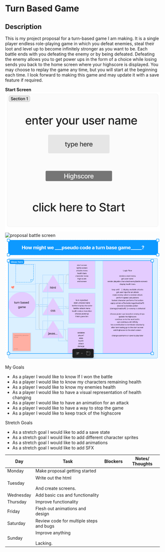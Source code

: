 # Turn Based Game

## Description

This is my project proposal for a turn-based game I am making. It is a single player endless role-playing game in which you defeat enemies, steal their loot and level up to become infinitely stronger as you want to be. Each battle ends with you defeating the enemy or by being defeated. Defeating the enemy allows you to get power ups in the form of a choice while losing sends you back to the home screen where your highscore is displayed. You may choose to replay the game any time, but you will start at the beginning each time. I look forward to making this game and may update it with a save feature if required.

**Start Screen**
![proposal user start screen](photos/startscreen.png)
![proposal battle screen](photos/battleScreen.png)
![proposal flow chart](photos/flowchart.png)


My Goals

- As a player I would like to know If I won the battle
- As a player I would like to know my characters remaining health
- As a player I would like to know my enemies health
- As a player I would like to have a visual representation of health changing
- As a player I would like to have an animation for an attack
- As a player I would like to have a way to stop the game
- As a player I would like to keep track of the highscore

Stretch Goals

- As a stretch goal I would like to add a save state
- As a stretch goal I would like to add different character sprites
- As a stretch goal I would like to add animations
- As a stretch goal I would like to add SFX

| **Day** | **Task** | **Blockers** | **Notes/ Thoughts** |
| --- | --- | --- | --- |
| Monday | Make proposal getting started |     |     |
| Tuesday | Write out the html<br><br>And create screens. |     |     |
| Wednesday | Add basic css and functionality |     |     |
| Thursday | Improve functionality |     |     |
| Friday | Flesh out animations and design |     |     |
| Saturday | Review code for multiple steps and bugs |     |     |
| Sunday | Improve anything<br><br>Lacking. |     |     |